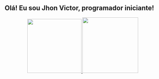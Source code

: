 ## Olá! Eu sou Jhon Victor, programador iniciante!
<div align="center">
  <a href="https://github.com/Jhon1098">
  <img height="175em" src="https://github-readme-stats.vercel.app/api?username=Jhon1098&show_icons=true&theme=dark&include_all_commits=true&count_private=true"/>
  <img height="180em" src="https://github-readme-stats.vercel.app/api/top-langs/?username=Jhon1098&layout=compact&langs_count=7&theme=dark"/>
</div>
  
  ##
 
  
